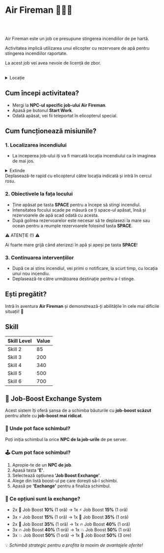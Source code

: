 

# Air Fireman 👨🏻‍🚒
<br><br>

<div class="danger-container">
<p>Air Fireman este un job ce presupune stingerea incendiilor de pe hartă. </p>
<p>Activitatea implică utilizarea unui elicopter cu rezervoare de apă pentru stingerea incendiilor raportate.</p>
<p>La acest job vei avea nevoie de licență de zbor.</p>
  
</div>
<br>
<details class="details custom-block">
    <summary>Locație</summary>
    <p><img src="https://i.imgur.com/9odIGna.png" alt="Locatie EAR"></p>
</details>


## **Cum începi activitatea?**

- Mergi la **NPC-ul specific job-ului Air Fireman**.
- Apasă pe butonul **Start Work**.
- Odată apăsat, vei fii teleportat în elicopterul special.

## **Cum funcționează misiunile?**

### **1. Localizarea incendiului**
- La inceperea job-ului iți va fi marcată locația incendiului ca în imaginea de mai jos.
<details class="details custom-block">
    <summary>Extinde</summary>
    <p><img src="https://i.imgur.com/SHIynf6.png" alt="Incendiu"></p>
</details>
Deplasează-te rapid cu elicopterul către locația indicată și intră în cercul rosu.

### **2. Obiectivele la fața locului**
- Ține apăsat pe tasta **SPACE** pentru a începe să stingi incendiul.
- Intensitatea focului scade pe măsură ce ți space-ul apăsat, însă și rezervoarele de apă scad odată cu acesta.
- După golirea rezervoarelor este necesar să te deplasezi la mare sau ocean pentru a reumple rezervoarele folosind tasta **SPACE**.
  
<div class="danger-container">
<p class="title">⚠️ ATENȚIE (!) ⚠️</p>
<p CLASS="description"> Ai foarte mare grijă când aterizezi în apă și apeși pe tasta <strong>SPACE</strong>!</p>
</div>

### **3. Continuarea intervențiilor**
- După ce ai stins incendiul, vei primi o notificare, la scurt timp, cu locația unui nou incendiu.
- Deplasează-te către următoarea destinație pentru a-l stinge.


## **Ești pregătit?**

Intră în aventura **Air Fireman** și demonstrează-ți abilitățile în cele mai dificile situații! 🚒

## Skill

| Skill Level | Value |
|-------------|-------|
| Skill 2     | 85    |
| Skill 3     | 200   |
| Skill 4     | 340   |
| Skill 5     | 500   |
| Skill 6     | 700   |


<h2>🔁 Job-Boost Exchange System</h2>

<p>Acest sistem îți oferă șansa de a schimba băuturile cu <strong>job-boost scăzut</strong> pentru altele cu <strong>job-boost mai ridicat</strong>.</p>

<h3>📍 Unde pot face schimbul?</h3>
<p>Poți iniția schimbul la orice <strong>NPC de la job-urile</strong> de pe server.</p>

<h3>🕹️ Cum pot face schimbul?</h3>
<ol>
  <li>Apropie-te de un <strong>NPC de job</strong>.</li>
  <li>Apasă tasta <strong>'E'</strong>.</li>
  <li>Selectează opțiunea <strong>'Job Boost Exchange'</strong>.</li>
  <li>Alege din listă boost-ul pe care dorești să-l schimbi.</li>
  <li>Apasă pe <strong>'Exchange'</strong> pentru a finaliza schimbul.</li>
</ol>

<h3>🔄 Ce opțiuni sunt la exchange?</h3>
<ul>
  <li>2x 🧃 Job Boost <strong>10%</strong> (1 oră) → 1x ⚡ Job Boost <strong>15%</strong> (1 oră)</li>
  <li>3x ⚡ Job Boost <strong>15%</strong> (1 oră) → 1x 🚀 Job Boost <strong>35%</strong> (1 oră)</li>
  <li>2x 🚀 Job Boost <strong>35%</strong> (1 oră) → 1x 🔥 Job Boost <strong>40%</strong> (1 oră)</li>
  <li>3x 🔥 Job Boost <strong>40%</strong> (1 oră) → 1x 💥 Job Boost <strong>50%</strong> (1 oră)</li>
  <li>3x 💥 Job Boost <strong>50%</strong> (1 oră) → 1x 💎 Job Boost <strong>50%</strong> (3 ore)</li>
</ul>

<p>💡 <em>Schimbă strategic pentru a profita la maxim de avantajele oferite!</em></p>
